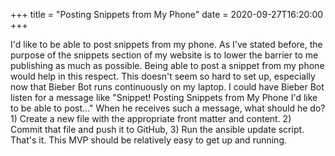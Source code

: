 +++
title = "Posting Snippets from My Phone"
date = 2020-09-27T16:20:00
+++

I'd like to be able to post snippets from my phone.
As I've stated before, the purpose of the snippets section of my website is to lower the barrier to me publishing as much as possible.
Being able to post a snippet from my phone would help in this respect.
This doesn't seem so hard to set up, especially now that Bieber Bot runs continuously on my laptop.
I could have Bieber Bot listen for a message like "Snippet!
Posting Snippets from My Phone
I'd like to be able to post..."
When he receives such a message, what should he do? 1) Create a new file with the appropriate front matter and content. 2) Commit that file and push it to GitHub, 3) Run the ansible update script.
That's it. This MVP should be relatively easy to get up and running.
